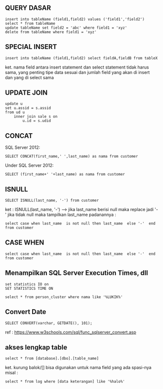 ## QUERY DASAR

```
insert into tableName (field1,field2) values ('field1','field2')
select * from tableName
update tableName set field2 = 'abc' where field1 = 'xyz'
delete from tableName where field1 = 'xyz'
```

## SPECIAL INSERT

```
insert into tableName (field1,field2) select fieldA,fieldB from tableX
```
ket. nama field antara insert statement dan select statement tidak harus sama, yang penting tipe data sesuai dan jumlah field yang akan di insert dan yang di select sama

## UPDATE JOIN

```
update u
set u.assid = s.assid
from ud u
    inner join sale s on
        u.id = s.udid
```


## CONCAT

SQL Server 2012:
```
SELECT CONCAT(first_name,' ',last_name) as nama from customer
```

Under SQL Server 2012:

```
SELECT (first_name+' '+last_name) as nama from customer
```

## ISNULL

```
SELECT ISNULL(last_name, '-') from customer
```

ket : ISNULL(last_name, '-') --> jika last_name berisi null maka replace jadi '-' jika tidak null maka tampilkan  last_name
padanannya :

```
select case when last_name  is not null then last_name  else '-'  end from customer 
```

## CASE WHEN

```
select case when last_name  is not null then last_name  else '-'  end from customer 
```

## Menampilkan SQL Server Execution Times, dll

```
set statistics IO on
SET STATISTICS TIME ON

select * from person_cluster where nama like '%LUKIK%'
``` 


## Convert Date

```
SELECT CONVERT(varchar, GETDATE(), 101);
```

ref : https://www.w3schools.com/sql/func_sqlserver_convert.asp


## akses lengkap table

```
select * from [database].[dbo].[table_name]
```
ket. kurung balok/[]  bisa digunakan untuk nama field yang ada spasi-nya misal :

```
select * from log where [data keterangan] like '%halo%'
```
